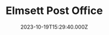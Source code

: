 ---
date: 2023-10-19T15:29:40.000Z
title: Elmsett Post Office
latitude: 52.079752014671904
longitude: 0.9993010677717917
url: https://www.postoffice.co.uk
category: checkin
---